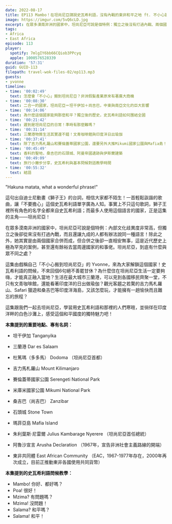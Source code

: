 ```yaml
---
date: 2022-08-17
title: EP113 Mambo！在坦尚尼亞請說史瓦希利語，沒有內戰的東非和平之地 ft. 不小心就搬來非洲 Yvonne
image: https://imgur.com/5vQ6cLD.jpg
excerpt: 在眾多漠南非洲的國家中，坦尚尼亞可說是個特例：獨立之後沒有打過內戰、兩個國家合併還能相安無事，更在東非國家中扮演和事佬的角色。那裡的生活究竟是怎樣？跟我們一起去坦尚尼亞，感受這個和平國度的獨特魅力吧！
tags:
- Africa
- East Africa
episode: 113
player:
  spotify: 7mlgIY6bb66CQiob3PPcyq
  apple: 1000576528339
duration: '57:31'
guid: GUID-113
filepath: travel-wok-files-02/ep113.mp3
guests:
- yvonne
timeline:
- time: '00:02:49'
  text: 怎麼會「不小心」搬到坦尚尼亞？非洲假髮產業原來有著廣大商機
- time: '00:08:30'
  text: 二合一的國家，坦尚尼亞＝坦干伊加＋尚吉巴，中東與南亞文化的巨大影響
- time: '00:14:06'
  text: 為什麼這個國家能夠那麼和平？獨立後的歷史，史瓦希利語如何團結全國
- time: '00:21:42'
  text: 遲到是坦尚尼亞的日常！準時有那麼難嗎？
- time: '00:31:14'
  text: 三蘭港物質生活其實還不錯！文青咖啡館與印度洋日出瑜伽
- time: '00:37:41'
  text: 除了吉力馬札羅山和賽倫蓋蒂國家公園，還要另外大推Mikumi國家公園與Mafia島！
- time: '00:45:49'
  text: 香料的聖地，桑吉巴的石頭城、阿曼帝國遺跡與伊斯蘭建築
- time: '00:49:09'
  text: 旅行小撇步分享，史瓦希利與基本問候對話教學時間
- time: '00:55:32'
  text: 結語
---
```

"Hakuna matata, what a wonderful phrase!"

這句出自迪士尼動畫《獅子王》的台詞，相信大家都不陌生！一首輕鬆詼諧的歌曲，讓「不要擔心」這個史瓦希利語單字廣為人知。事實上不只這句歌詞，獅子王裡所有角色的名字全都來自史瓦希利語；而最多人使用這個語言的國家，正是這集的主角——坦尚尼亞！

在眾多漠南非洲的國家中，坦尚尼亞可說是個特例：內部文化歧異度非常高，但獨立之後卻從來沒有打過內戰，而且還讓九成的人都有辦法說同一種語言！除此之外，她其實是由兩個國家合併而成，但合併之後卻一直相安無事，這是近代歷史上極為罕見的案例，甚至還有餘裕去當周邊國家的和事佬。坦尚尼亞，到底有什麼與眾不同之處？

這集由戲稱自己「不小心搬到坦尚尼亞」的 Yvonne，來為大家解鎖這個國家！史瓦希利語的問候，不來回個6句絕不善罷甘休？為什麼住在坦尚尼亞生活一定要夠嗨，才能真正融入當地？生活在最大城市三蘭港，可以見到各國移民齊聚一堂，不只有文青咖啡館，還能看著印度洋的日出做瑜伽？觀光客趨之若騖的吉力馬札羅山、Safari 獵遊和桑吉巴等印度洋海島，又該怎麼玩，才能擁有一趟愉快而且難忘的旅程？

這集跟我們一起去坦尚尼亞，學習用史瓦希利語和那裡的人們寒暄，並徜徉在印度洋畔的白色沙灘上，感受這個和平國度的獨特魅力吧！

**本集提到的重要地點、專有名詞：**

* 坦干伊加 Tanganyika
* 三蘭港 Dar es Salaam
* 杜篤瑪（多多馬） Dodoma （坦尚尼亞首都）
* 吉力馬札羅山 Mount Kilimanjaro
* 賽倫蓋蒂國家公園 Serengeti National Park
* 米庫米國家公園 Mikumi National Park

* 桑吉巴（尚吉巴） Zanzibar
* 石頭城 Stone Town
* 瑪菲亞島 Mafia Island

* 朱利葉斯·尼雷爾 Julius Kambarage Nyerere （坦尚尼亞首任總統）
* 阿魯沙宣言 Arusha Declaration （1967年，宣告非洲社會主義路線的開端）
* 東非共同體 East African Community （EAC，1967-1977年存在，2000年再次成立，目前正推動東非各國使用共同貨幣）

**本集提到的史瓦希利語問候教學：**

* Mambo! 你好、都好嗎？
* Poa! 很好！
* Mzima? 有問題嗎？
* Mzima! 沒問題！
* Salama? 和平嗎？
* Salama! 和平！
